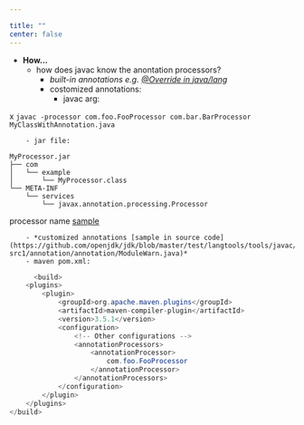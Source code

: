 ```yaml
---

title: "" 
center: false
---
```


- **How...**
    - how does javac know the anontation processors?
      - *built-in annotations e.g. [\@Override in java/lang](https://github.com/openjdk/jdk/blob/master/src/java.base/share/classes/java/lang/Override.java)*
      - costomized annotations:
        - javac arg:
     
x     `javac -processor com.foo.FooProcessor com.bar.BarProcessor MyClassWithAnnotation.java`

        - jar file: 

```Text
MyProcessor.jar
├── com
│   └── example
│       └── MyProcessor.class
└── META-INF
    └── services
        └── javax.annotation.processing.Processor
```

processor name [sample](https://riptutorial.com/java/example/19926/compile-time-processing-using-annotation-processor)

        - *customized annotations [sample in source code](https://github.com/openjdk/jdk/blob/master/test/langtools/tools/javac/processing/ReportOnImportedModuleAnnotation/mods-src1/annotation/annotation/ModuleWarn.java)*
        - maven pom.xml:

```Java
      <build>
    <plugins>
        <plugin>
            <groupId>org.apache.maven.plugins</groupId>
            <artifactId>maven-compiler-plugin</artifactId>
            <version>3.5.1</version>
            <configuration>
                <!-- Other configurations -->
                <annotationProcessors>
                    <annotationProcessor>
                        com.foo.FooProcessor
                    </annotationProcessor>
                </annotationProcessors>
            </configuration>
        </plugin>
    </plugins>
</build>
```

